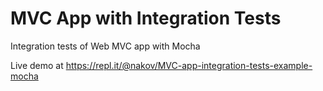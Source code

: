 # MVC App with Integration Tests

Integration tests of Web MVC app with Mocha

Live demo at https://repl.it/@nakov/MVC-app-integration-tests-example-mocha
